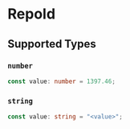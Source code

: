 # RepoId


## Supported Types

### `number`

```typescript
const value: number = 1397.46;
```

### `string`

```typescript
const value: string = "<value>";
```


